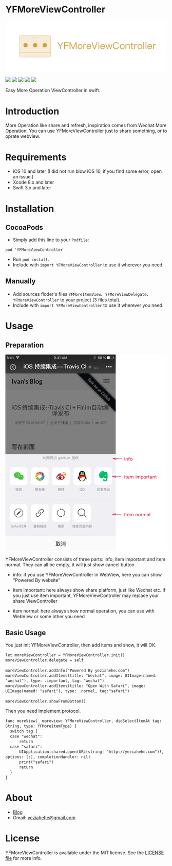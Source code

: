 # YFMoreViewController

![YFMoreViewController](YFMoreViewController.png)

<p>
<a href="http://cocoadocs.org/docsets/YFStartView"><img src="https://img.shields.io/cocoapods/v/YFStartView.svg?style=flat"></a>
<a href="https://github.com/yeziahehe/YFStartView/blob/master/LICENSE"><img src="https://img.shields.io/badge/language-MIT-blue.svg"></a>
<a href="http://swift.org"><img src="https://img.shields.io/badge/language-swift%203.0-orange.svg"></a>
<a href="https://developer.apple.com/xcode/"><img src="https://img.shields.io/badge/xcode-8.0-46aae6.svg"></a>
<a href="https://developer.apple.com/ios"><img src="https://img.shields.io/badge/platform-iOS%2010+-lightgray.svg"></a>
</p>

Easy More Operation ViewController in swift.

# Introduction

More Operation like share and refresh, inspiration comes from Wechat More Operation. You can use YFMoreViewController just to share something, or to oprate webview.

# Requirements

- iOS 10 and later (I did not run blow iOS 10, if you find some error, open an issue.)
- Xcode 8.x and later
- Swift 3.x and later

# Installation

## CocoaPods

- Simply add this line to your `Podfile`:
```
pod 'YFMoreViewController'
```
- Run `pod install`.
- Include with `import YFMoreViewController` to use it wherever you need.

## Manually

- Add sources floder's files `YFMoreItemView`、`YFMoreViewDelegate`、`YFMoreViewController` to your project (3 files total).
- Include with `import YFMoreViewController` to use it wherever you need.

# Usage

## Preparation

![Note](Note.png)

YFMoreViewController consists of three parts: info, item important and item normal. They can all be empty, it will just show cancel button.

- info: if you use YFMoreViewController in WebView, here you can show "Powered By website"

- item important: here always show share platform, just like Wechat etc. If you just use item important, YFMoreViewController may replace your share ViewController

- item normal: here always show normal operation, you can use with WebView or some other you need

## Basic Usage

You just init YFMoreViewController, then add items and show, it will OK.
```
let moreViewController = YFMoreViewController.init()
moreViewController.delegate = self

moreViewController.addInfo("Powered By yeziahehe.com")
moreViewController.addItems(title: "Wechat", image: UIImage(named: "wechat"), type: .important, tag: "wechat")
moreViewController.addItems(title: "Open With Safari", image: UIImage(named: "safari"), type: .normal, tag:"safari")

moreViewController.showFromBottom()
```

Then you need implement protocol.
```
func moreView(_ moreview: YFMoreViewController, didSelectItemAt tag: String, type: YFMoreItemType) {
  switch tag {
  case "wechat":
      return
  case "safari":
      UIApplication.shared.open(URL(string: "http://yeziahehe.com")!, options: [:], completionHandler: nil)
      print("safari")
      return
  }
}
```

# About

- [Blog](http://yeziahehe.com/)
- Gmail: yeziahehe@gmail.com

# License

YFMoreViewController is available under the MIT license. See the [LICENSE file](https://github.com/yeziahehe/YFMoreViewController/blob/master/LICENSE) for more info.
